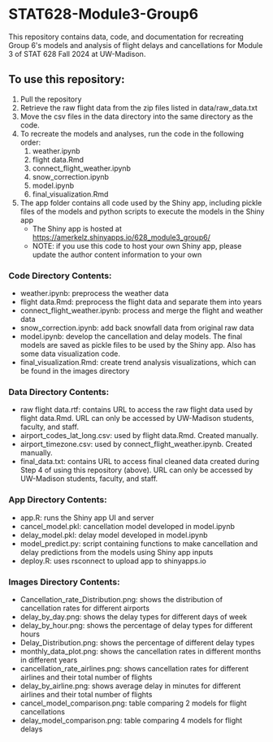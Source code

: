 # STAT628-Module3-Group6
This repository contains data, code, and documentation for recreating Group 6's models and analysis of flight delays and cancellations for Module 3 of STAT 628 Fall 2024 at UW-Madison.

## To use this repository:
1. Pull the repository
2. Retrieve the raw flight data from the zip files listed in data/raw_data.txt
3. Move the csv files in the data directory into the same directory as the code.
4. To recreate the models and analyses, run the code in the following order:
    1. weather.ipynb
    2. flight data.Rmd
    3. connect_flight_weather.ipynb
    4. snow_correction.ipynb
    5. model.ipynb
    6. final_visualization.Rmd
5. The app folder contains all code used by the Shiny app, including pickle files of the models and python scripts to execute the models in the Shiny app
    - The Shiny app is hosted at https://amerkelz.shinyapps.io/628_module3_group6/
    - NOTE: if you use this code to host your own Shiny app, please update the author content information to your own

### Code Directory Contents:
- weather.ipynb: preprocess the weather data
- flight data.Rmd: preprocess the flight data and separate them into years
- connect_flight_weather.ipynb: process and merge the flight and weather data
- snow_correction.ipynb: add back snowfall data from original raw data
- model.ipynb: develop the cancellation and delay models. The final models are saved as pickle files to be used by the Shiny app. Also has some data visualization code.
- final_visualization.Rmd: create trend analysis visualizations, which can be found in the images directory
  
### Data Directory Contents: 
- raw flight data.rtf: contains URL to access the raw flight data used by flight data.Rmd. URL can only be accessed by UW-Madison students, faculty, and staff.
- airport_codes_lat_long.csv: used by flight data.Rmd. Created manually.
- airport_timezone.csv: used by connect_flight_weather.ipynb. Created manually.
- final_data.txt: contains URL to access final cleaned data created during Step 4 of using this repository (above). URL can only be accessed by UW-Madison students, faculty, and staff.

### App Directory Contents:
- app.R: runs the Shiny app UI and server
- cancel_model.pkl: cancellation model developed in model.ipynb
- delay_model.pkl: delay model developed in model.ipynb
- model_predict.py: script containing functions to make cancellation and delay predictions from the models using Shiny app inputs
- deploy.R: uses rsconnect to upload app to shinyapps.io

### Images Directory Contents:
- Cancellation_rate_Distribution.png: shows the distribution of cancellation rates for different airports
- delay_by_day.png: shows the delay types for different days of week
- delay_by_hour.png: shows the percentage of delay types for different hours
- Delay_Distribution.png: shows the percentage of different delay types
- monthly_data_plot.png: shows the cancellation rates in different months in different years
- cancellation_rate_airlines.png: shows cancellation rates for different airlines and their total number of flights
- delay_by_airline.png: shows average delay in minutes for different airlines and their total number of flights
- cancel_model_comparison.png: table comparing 2 models for flight cancellations
- delay_model_comparison.png: table comparing 4 models for flight delays

   
